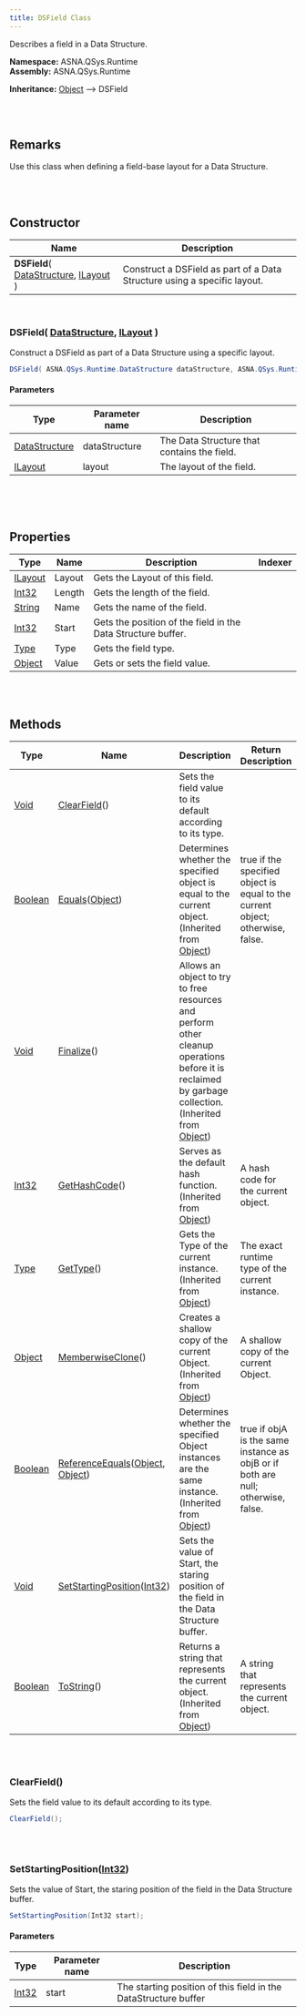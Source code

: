 ```yaml
---
title: DSField Class
---
```


Describes a field in a Data Structure.

**Namespace:** ASNA.QSys.Runtime <br/>
**Assembly:** ASNA.QSys.Runtime

**Inheritance:** [Object](https://docs.microsoft.com/en-us/dotnet/api/system.object) --> DSField

<br>
<br>

## Remarks

Use this class when defining a field-base layout for a Data Structure.

[//]: # ($$TODO: Complete the Remarks section.)

<br>
<br>

## Constructor

| Name |  Description 
| --- | --- 
| **DSField**( [DataStructure](/reference/asna-qsys-runtime/classes/data-structure.html), [ILayout](/reference/asna-qsys-runtime/classes/i-layout.html) ) | Construct a DSField as part of a Data Structure using a specific layout.

<br>

### DSField( [DataStructure](/reference/asna-qsys-runtime/classes/data-structure.html), [ILayout](/reference/asna-qsys-runtime/classes/i-layout.html) )

Construct a DSField as part of a Data Structure using a specific layout.

```cs
DSField( ASNA.QSys.Runtime.DataStructure dataStructure, ASNA.QSys.Runtime.ILayout layout );
```

#### Parameters

| Type | Parameter name | Description
| --- | --- | ---
| [DataStructure](/reference/asna-qsys-runtime/classes/data-structure.html) | dataStructure | The Data Structure that contains the field. 
| [ILayout](/reference/asna-qsys-runtime/classes/i-layout.html) | layout | The layout of the field. 

<br>


<br>
<br>

## Properties

| Type | Name | Description | Indexer
| --- | --- | --- | --- 
| [ILayout](/reference/asna-qsys-runtime/classes/i-layout.html) | Layout | Gets the Layout of this field. | 
| [Int32](https://docs.microsoft.com/en-us/dotnet/api/system.int32) | Length | Gets the length of the field. | 
| [String](https://docs.microsoft.com/en-us/dotnet/api/system.string) | Name | Gets the name of the field. | 
| [Int32](https://docs.microsoft.com/en-us/dotnet/api/system.int32) | Start | Gets the position of the field in the Data Structure buffer. | 
| [Type](https://docs.microsoft.com/en-us/dotnet/api/system.type) | Type | Gets the field type. | 
| [Object](https://docs.microsoft.com/en-us/dotnet/api/system.object) | Value | Gets or sets the field value. | 

<br>
<br>

## Methods

| Type | Name | Description | Return Description 
| --- | --- | --- | --- 
| [Void](https://docs.microsoft.com/en-us/dotnet/api/system.void) | [ClearField](#clearfield)() | Sets the field value to its default according to its type. | 
| [Boolean](https://docs.microsoft.com/en-us/dotnet/api/system.boolean) | [Equals](https://docs.microsoft.com/en-us/dotnet/api/system.object.equals)([Object](https://docs.microsoft.com/en-us/dotnet/api/system.object)) | Determines whether the specified object is equal to the current object.<br>(Inherited from [Object](https://docs.microsoft.com/en-us/dotnet/api/system.object)) | true if the specified object is equal to the current object; otherwise, false.
| [Void](https://docs.microsoft.com/en-us/dotnet/api/system.void) | [Finalize](https://docs.microsoft.com/en-us/dotnet/api/system.object.finalize)() | Allows an object to try to free resources and perform other cleanup operations before it is reclaimed by garbage collection.<br>(Inherited from [Object](https://docs.microsoft.com/en-us/dotnet/api/system.object)) | 
| [Int32](https://docs.microsoft.com/en-us/dotnet/api/system.int32) | [GetHashCode](https://docs.microsoft.com/en-us/dotnet/api/system.object.gethashcode)() | Serves as the default hash function.<br>(Inherited from [Object](https://docs.microsoft.com/en-us/dotnet/api/system.object)) | A hash code for the current object.
| [Type](https://docs.microsoft.com/en-us/dotnet/api/system.type) | [GetType](https://docs.microsoft.com/en-us/dotnet/api/system.object.gettype)() | Gets the Type of the current instance.<br>(Inherited from [Object](https://docs.microsoft.com/en-us/dotnet/api/system.object)) | The exact runtime type of the current instance.
| [Object](https://docs.microsoft.com/en-us/dotnet/api/system.object) | [MemberwiseClone](https://docs.microsoft.com/en-us/dotnet/api/system.object.memberwiseclone)() | Creates a shallow copy of the current Object.<br>(Inherited from [Object](https://docs.microsoft.com/en-us/dotnet/api/system.object)) | A shallow copy of the current Object.
| [Boolean](https://docs.microsoft.com/en-us/dotnet/api/system.boolean) | [ReferenceEquals](https://docs.microsoft.com/en-us/dotnet/api/system.object.referenceequals)([Object](https://docs.microsoft.com/en-us/dotnet/api/system.object), [Object](https://docs.microsoft.com/en-us/dotnet/api/system.object)) | Determines whether the specified Object instances are the same instance.<br>(Inherited from [Object](https://docs.microsoft.com/en-us/dotnet/api/system.object)) | true if objA is the same instance as objB or if both are null; otherwise, false.
| [Void](https://docs.microsoft.com/en-us/dotnet/api/system.void) | [SetStartingPosition](#setstartingpositionint32)([Int32](https://docs.microsoft.com/en-us/dotnet/api/system.int32)) | Sets the value of Start, the staring position of the field in the Data Structure buffer. | 
| [Boolean](https://docs.microsoft.com/en-us/dotnet/api/system.boolean) | [ToString](https://docs.microsoft.com/en-us/dotnet/api/system.object.tostring)() | Returns a string that represents the current object.<br>(Inherited from [Object](https://docs.microsoft.com/en-us/dotnet/api/system.object)) | A string that represents the current object.

<br>
<br>

### ClearField()

Sets the field value to its default according to its type.

```cs
ClearField();
```


<br>
<br>

### SetStartingPosition([Int32](https://docs.microsoft.com/en-us/dotnet/api/system.int32))

Sets the value of Start, the staring position of the field in the Data Structure buffer.

```cs
SetStartingPosition(Int32 start);
```

#### Parameters

| Type | Parameter name | Description
| --- | --- | ---
| [Int32](https://docs.microsoft.com/en-us/dotnet/api/system.int32) | start | The starting position of this field in the DataStructure buffer 


<br>
<br>

